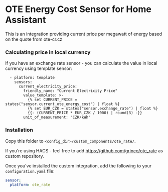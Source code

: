 # OTE Energy Cost Sensor for Home Assistant

This is an integration providing current price per megawatt of energy based on the quote
from ote-cr.cz

### Calculating price in local currency

If you have an exchange rate sensor - you can calculate the value in local currency using template sensor:
```
  - platform: template
    sensors:
      current_electricity_price:
        friendly_name: "Current Electricity Price"
        value_template: >-
          {% set CURRENT_PRICE = states("sensor.current_ote_energy_cost") | float %}
          {% set EUR_CZK = states("sensor.exchange_rate") | float %}
          {{- (CURRENT_PRICE * EUR_CZK / 1000) | round(3) -}}
        unit_of_measurement: "CZK/kWh"
```

### Installation

Copy this folder to `<config_dir>/custom_components/ote_rate/`.

If you're using HACS - feel free to add https://github.com/grinco/ote_rate as custom repository.

Once you've installed the custom integration, add the following to your `configuration.yaml` file:

```yaml
sensor:
  platform: ote_rate
```
